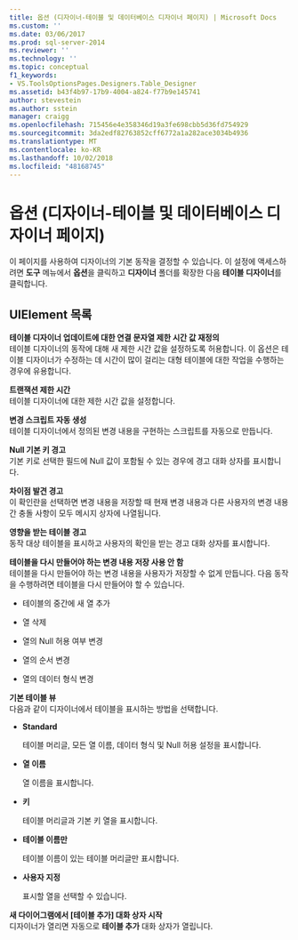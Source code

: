 ```yaml
---
title: 옵션 (디자이너-테이블 및 데이터베이스 디자이너 페이지) | Microsoft Docs
ms.custom: ''
ms.date: 03/06/2017
ms.prod: sql-server-2014
ms.reviewer: ''
ms.technology: ''
ms.topic: conceptual
f1_keywords:
- VS.ToolsOptionsPages.Designers.Table_Designer
ms.assetid: b43f4b97-17b9-4004-a824-f77b9e145741
author: stevestein
ms.author: sstein
manager: craigg
ms.openlocfilehash: 715456e4e358346d19a3fe698cbb5d36fd754929
ms.sourcegitcommit: 3da2edf82763852cff6772a1a282ace3034b4936
ms.translationtype: MT
ms.contentlocale: ko-KR
ms.lasthandoff: 10/02/2018
ms.locfileid: "48168745"
---
```

# <a name="options-designers-table-and-database-designers-page"></a>옵션 (디자이너-테이블 및 데이터베이스 디자이너 페이지)
  이 페이지를 사용하여 디자이너의 기본 동작을 결정할 수 있습니다. 이 설정에 액세스하려면 **도구** 메뉴에서 **옵션**을 클릭하고 **디자이너** 폴더를 확장한 다음 **테이블 디자이너**를 클릭합니다.  
  
## <a name="uielement-list"></a>UIElement 목록  
 **테이블 디자이너 업데이트에 대한 연결 문자열 제한 시간 값 재정의**  
 테이블 디자이너의 동작에 대해 새 제한 시간 값을 설정하도록 허용합니다. 이 옵션은 테이블 디자이너가 수정하는 데 시간이 많이 걸리는 대형 테이블에 대한 작업을 수행하는 경우에 유용합니다.  
  
 **트랜잭션 제한 시간**  
 테이블 디자이너에 대한 제한 시간 값을 설정합니다.  
  
 **변경 스크립트 자동 생성**  
 테이블 디자이너에서 정의된 변경 내용을 구현하는 스크립트를 자동으로 만듭니다.  
  
 **Null 기본 키 경고**  
 기본 키로 선택한 필드에 Null 값이 포함될 수 있는 경우에 경고 대화 상자를 표시합니다.  
  
 **차이점 발견 경고**  
 이 확인란을 선택하면 변경 내용을 저장할 때 현재 변경 내용과 다른 사용자의 변경 내용 간 충돌 사항이 모두 메시지 상자에 나열됩니다.  
  
 **영향을 받는 테이블 경고**  
 동작 대상 테이블을 표시하고 사용자의 확인을 받는 경고 대화 상자를 표시합니다.  
  
 **테이블을 다시 만들어야 하는 변경 내용 저장 사용 안 함**  
 테이블을 다시 만들어야 하는 변경 내용을 사용자가 저장할 수 없게 만듭니다. 다음 동작을 수행하려면 테이블을 다시 만들어야 할 수 있습니다.  
  
-   테이블의 중간에 새 열 추가  
  
-   열 삭제  
  
-   열의 Null 허용 여부 변경  
  
-   열의 순서 변경  
  
-   열의 데이터 형식 변경  
  
 **기본 테이블 뷰**  
 다음과 같이 디자이너에서 테이블을 표시하는 방법을 선택합니다.  
  
-   **Standard**  
  
     테이블 머리글, 모든 열 이름, 데이터 형식 및 Null 허용 설정을 표시합니다.  
  
-   **열 이름**  
  
     열 이름을 표시합니다.  
  
-   **키**  
  
     테이블 머리글과 기본 키 열을 표시합니다.  
  
-   **테이블 이름만**  
  
     테이블 이름이 있는 테이블 머리글만 표시합니다.  
  
-   **사용자 지정**  
  
     표시할 열을 선택할 수 있습니다.  
  
 **새 다이어그램에서 [테이블 추가] 대화 상자 시작**  
 디자이너가 열리면 자동으로 **테이블 추가** 대화 상자가 열립니다.  
  
  
